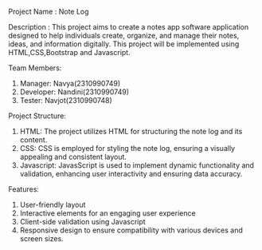 Project Name : Note Log

Description : This project aims to create a notes app software application designed to help individuals create, organize, and manage their notes, ideas, and information digitally. This project will be implemented using HTML,CSS,Bootstrap and Javascript.

Team Members:

  1. Manager: Navya(2310990749)
  2. Developer: Nandini(2310990749)
  3. Tester: Navjot(2310990748)

Project Structure:

  1. HTML: The project utilizes HTML for structuring the note log and its content.
  2. CSS: CSS is employed for styling the note log, ensuring a visually appealing and consistent layout.
  3. Javascript: JavasScript is used to implement dynamic functionality and validation, enhancing user interactivity and ensuring data accuracy.

Features:

  1. User-friendly layout
  2. Interactive elements for an engaging user experience
  3. Client-side validation using Javascript
  4. Responsive design to ensure compatibility with various devices and screen sizes.
